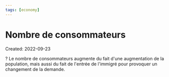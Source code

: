 ```yaml
---
tags: [economy] 
---
```

# Nombre de consommateurs
Created: 2022-09-23

?
Le nombre de consommateurs augmente du fait d'une augmentation de la population, mais aussi du fait de l'entrée de l'immigré pour provoquer un changement de la demande.
<!--SR:!2022-10-01,5,230-->
